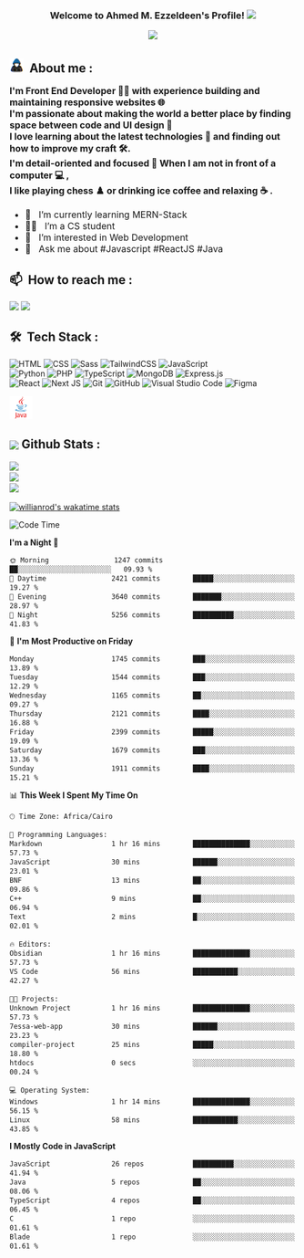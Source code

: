 <h3 align="center">
  Welcome to Ahmed M. Ezzeldeen's Profile!
  <img src="https://media.giphy.com/media/hvRJCLFzcasrR4ia7z/giphy.gif" width="28">
</h3>

<!-- Typing SVG by DenverCoder1 - https://github.com/DenverCoder1/readme-typing-svg -->
<p align="center">
  <a href="https://github.com/DenverCoder1/readme-typing-svg"><img src="https://readme-typing-svg.herokuapp.com/?lines=I'm%20Junior%20Software%20Engineer%20👨‍💻;I'm%20Front-End%20developer;Always%20learning%20new%20things&font=Fira%20Code&center=true&width=440&height=45&color=2196f3&vCenter=true&size=24"></a>
</p>

## <img src ="https://github.com/0xAbdulKhalid/0xAbdulKhalid/raw/main/assets/mdImages/about_me.gif" width=25px> &nbsp;About me :

<p Style="font-size:16px; font-weight:bold; ">
I'm Front End Developer 🧑‍💻 with experience building and maintaining responsive websites 🌐<br>
I'm passionate about making the world a better place by finding space between code and UI design 🎨<br>
I love learning about the latest technologies 🚀 and finding out how to improve my craft 🛠️.<br> I'm detail-oriented and focused 🤏 
When I am not in front of a computer 💻️ ,<br> I like playing chess ♟️ or drinking ice coffee and relaxing ☕️ .
</p>

<ul style="font-size:16px">
<li>🌱 &nbsp; I’m currently learning MERN-Stack</li>
<li>👨‍💻 &nbsp; I’m a CS student</li>
<li>👀 &nbsp; I’m interested in Web Development</li>
<li>💬 &nbsp; Ask me about #Javascript #ReactJS #Java</li>
</ul>

## 📫 &nbsp;How to reach me :

<a href="https://www.linkedin.com/in/ahmed3zzeldeen/" target="_blank"><img src="https://img.shields.io/badge/-Ahmed%20M.%20Ezzeldeen-0077B5?style=for-the-badge&logo=Linkedin&logoColor=white"/></a>
<a href="https://telegram.me/Ahmed3zzeldeen" target="_blank"><img src="https://img.shields.io/badge/-Ahmed%20M.%20Ezzeldeen-0077B5?style=for-the-badge&logo=Telegram&logoColor=white"/></a>

## 🛠 &nbsp;Tech Stack :

![HTML](https://img.shields.io/badge/HTML5-E34F26?style=for-the-badge&logo=html5&logoColor=white) ![CSS](https://img.shields.io/badge/CSS3-1572B6?style=for-the-badge&logo=css3&logoColor=white) ![Sass](https://img.shields.io/badge/Sass-CC6699?style=for-the-badge&logo=sass&logoColor=white) ![TailwindCSS](https://img.shields.io/badge/tailwindcss-%2338B2AC.svg?style=for-the-badge&logo=tailwind-css&logoColor=white) ![JavaScript](https://img.shields.io/badge/JavaScript-323330?style=for-the-badge&logo=javascript&logoColor=F7DF1E) </br> ![Python](https://img.shields.io/badge/Python-FFD43B?style=for-the-badge&logo=python&logoColor=blue) ![PHP](https://img.shields.io/badge/PHP-777BB4?style=for-the-badge&logo=php&logoColor=white) ![TypeScript](https://img.shields.io/badge/typescript-%23007ACC.svg?style=for-the-badge&logo=typescript&logoColor=white) ![MongoDB](https://img.shields.io/badge/MongoDB-%234ea94b.svg?style=for-the-badge&logo=mongodb&logoColor=white) ![Express.js](https://img.shields.io/badge/express.js-%23404d59.svg?style=for-the-badge&logo=express&logoColor=%2361DAFB) </br> ![React](https://img.shields.io/badge/react-%2320232a.svg?style=for-the-badge&logo=react&logoColor=%2361DAFB) ![Next JS](https://img.shields.io/badge/Next-black?style=for-the-badge&logo=next.js&logoColor=white) ![Git](https://img.shields.io/badge/GIT-E44C30?style=for-the-badge&logo=git&logoColor=white) ![GitHub](https://img.shields.io/badge/GitHub-100000?style=for-the-badge&logo=github&logoColor=white) ![Visual Studio Code](https://img.shields.io/badge/VSCode-0078D4?style=for-the-badge&logo=visual%20studio%20code&logoColor=white) ![Figma](https://img.shields.io/badge/figma-%23F24E1E.svg?style=for-the-badge&logo=figma&logoColor=white)&nbsp;

<a href="https://www.java.com" target="_blank"> <img src="https://raw.githubusercontent.com/devicons/devicon/master/icons/java/java-original-wordmark.svg" alt="java" width="40" height="40"/></a>

<!-- ![Figma](https://img.shields.io/badge/figma-05122A.svg?style=for-the-badge&logo=figma&logoColor=white) -->

## <img src = "https://media.giphy.com/media/iY8CRBdQXODJSCERIr/giphy.gif" align="center" width ="30px"> Github Stats :

![](https://github-readme-stats.vercel.app/api?username=Ahmed3zzeldeen&theme=tokyonight&hide_border=false&include_all_commits=false&count_private=false)<br/>
![](https://github-readme-streak-stats.herokuapp.com/?user=Ahmed3zzeldeen&theme=tokyonight&hide_border=false)<br/>
![](https://github-readme-stats.vercel.app/api/top-langs?username=Ahmed3zzeldeen&theme=tokyonight&hide_border=false&layout=compact&include_all_commits=true&count_private=false)<br/>

[![willianrod's wakatime stats](https://github-readme-stats.vercel.app/api/wakatime?username=ahmed3zzeldeen&layout=compact)](https://github.com/anuraghazra/github-readme-stats)

<!--START_SECTION:waka-->
![Code Time](http://img.shields.io/badge/Code%20Time-1%2C407%20hrs%2049%20mins-blue)

**I'm a Night 🦉** 

```text
🌞 Morning                1247 commits        ██░░░░░░░░░░░░░░░░░░░░░░░   09.93 % 
🌆 Daytime                2421 commits        █████░░░░░░░░░░░░░░░░░░░░   19.27 % 
🌃 Evening                3640 commits        ███████░░░░░░░░░░░░░░░░░░   28.97 % 
🌙 Night                  5256 commits        ██████████░░░░░░░░░░░░░░░   41.83 % 
```
📅 **I'm Most Productive on Friday** 

```text
Monday                   1745 commits        ███░░░░░░░░░░░░░░░░░░░░░░   13.89 % 
Tuesday                  1544 commits        ███░░░░░░░░░░░░░░░░░░░░░░   12.29 % 
Wednesday                1165 commits        ██░░░░░░░░░░░░░░░░░░░░░░░   09.27 % 
Thursday                 2121 commits        ████░░░░░░░░░░░░░░░░░░░░░   16.88 % 
Friday                   2399 commits        █████░░░░░░░░░░░░░░░░░░░░   19.09 % 
Saturday                 1679 commits        ███░░░░░░░░░░░░░░░░░░░░░░   13.36 % 
Sunday                   1911 commits        ████░░░░░░░░░░░░░░░░░░░░░   15.21 % 
```


📊 **This Week I Spent My Time On** 

```text
🕑︎ Time Zone: Africa/Cairo

💬 Programming Languages: 
Markdown                 1 hr 16 mins        ██████████████░░░░░░░░░░░   57.73 % 
JavaScript               30 mins             ██████░░░░░░░░░░░░░░░░░░░   23.01 % 
BNF                      13 mins             ██░░░░░░░░░░░░░░░░░░░░░░░   09.86 % 
C++                      9 mins              ██░░░░░░░░░░░░░░░░░░░░░░░   06.94 % 
Text                     2 mins              █░░░░░░░░░░░░░░░░░░░░░░░░   02.01 % 

🔥 Editors: 
Obsidian                 1 hr 16 mins        ██████████████░░░░░░░░░░░   57.73 % 
VS Code                  56 mins             ███████████░░░░░░░░░░░░░░   42.27 % 

🐱‍💻 Projects: 
Unknown Project          1 hr 16 mins        ██████████████░░░░░░░░░░░   57.73 % 
7essa-web-app            30 mins             ██████░░░░░░░░░░░░░░░░░░░   23.23 % 
compiler-project         25 mins             █████░░░░░░░░░░░░░░░░░░░░   18.80 % 
htdocs                   0 secs              ░░░░░░░░░░░░░░░░░░░░░░░░░   00.24 % 

💻 Operating System: 
Windows                  1 hr 14 mins        ██████████████░░░░░░░░░░░   56.15 % 
Linux                    58 mins             ███████████░░░░░░░░░░░░░░   43.85 % 
```

**I Mostly Code in JavaScript** 

```text
JavaScript               26 repos            ██████████░░░░░░░░░░░░░░░   41.94 % 
Java                     5 repos             ██░░░░░░░░░░░░░░░░░░░░░░░   08.06 % 
TypeScript               4 repos             ██░░░░░░░░░░░░░░░░░░░░░░░   06.45 % 
C                        1 repo              ░░░░░░░░░░░░░░░░░░░░░░░░░   01.61 % 
Blade                    1 repo              ░░░░░░░░░░░░░░░░░░░░░░░░░   01.61 % 
```




<!--END_SECTION:waka-->
